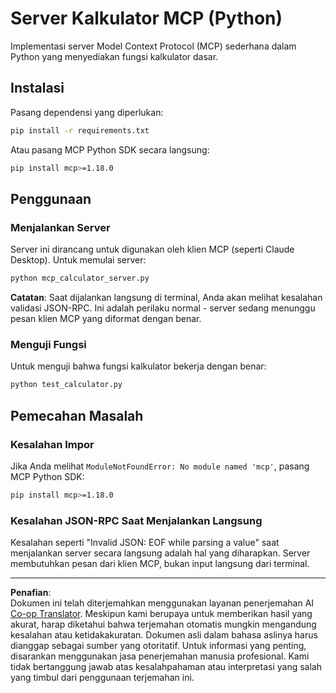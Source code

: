 <!--
CO_OP_TRANSLATOR_METADATA:
{
  "original_hash": "f4733f39c05c58e0cf0eee0a8ae7e9a2",
  "translation_date": "2025-10-17T20:06:38+00:00",
  "source_file": "03-GettingStarted/samples/python/README.md",
  "language_code": "id"
}
-->
# Server Kalkulator MCP (Python)

Implementasi server Model Context Protocol (MCP) sederhana dalam Python yang menyediakan fungsi kalkulator dasar.

## Instalasi

Pasang dependensi yang diperlukan:

```bash
pip install -r requirements.txt
```

Atau pasang MCP Python SDK secara langsung:

```bash
pip install mcp>=1.18.0
```

## Penggunaan

### Menjalankan Server

Server ini dirancang untuk digunakan oleh klien MCP (seperti Claude Desktop). Untuk memulai server:

```bash
python mcp_calculator_server.py
```

**Catatan**: Saat dijalankan langsung di terminal, Anda akan melihat kesalahan validasi JSON-RPC. Ini adalah perilaku normal - server sedang menunggu pesan klien MCP yang diformat dengan benar.

### Menguji Fungsi

Untuk menguji bahwa fungsi kalkulator bekerja dengan benar:

```bash
python test_calculator.py
```

## Pemecahan Masalah

### Kesalahan Impor

Jika Anda melihat `ModuleNotFoundError: No module named 'mcp'`, pasang MCP Python SDK:

```bash
pip install mcp>=1.18.0
```

### Kesalahan JSON-RPC Saat Menjalankan Langsung

Kesalahan seperti "Invalid JSON: EOF while parsing a value" saat menjalankan server secara langsung adalah hal yang diharapkan. Server membutuhkan pesan dari klien MCP, bukan input langsung dari terminal.

---

**Penafian**:  
Dokumen ini telah diterjemahkan menggunakan layanan penerjemahan AI [Co-op Translator](https://github.com/Azure/co-op-translator). Meskipun kami berupaya untuk memberikan hasil yang akurat, harap diketahui bahwa terjemahan otomatis mungkin mengandung kesalahan atau ketidakakuratan. Dokumen asli dalam bahasa aslinya harus dianggap sebagai sumber yang otoritatif. Untuk informasi yang penting, disarankan menggunakan jasa penerjemahan manusia profesional. Kami tidak bertanggung jawab atas kesalahpahaman atau interpretasi yang salah yang timbul dari penggunaan terjemahan ini.